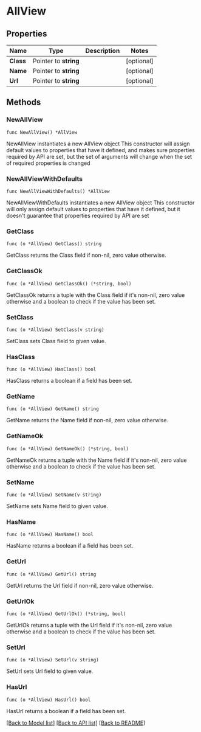 # AllView

## Properties

Name | Type | Description | Notes
------------ | ------------- | ------------- | -------------
**Class** | Pointer to **string** |  | [optional] 
**Name** | Pointer to **string** |  | [optional] 
**Url** | Pointer to **string** |  | [optional] 

## Methods

### NewAllView

`func NewAllView() *AllView`

NewAllView instantiates a new AllView object
This constructor will assign default values to properties that have it defined,
and makes sure properties required by API are set, but the set of arguments
will change when the set of required properties is changed

### NewAllViewWithDefaults

`func NewAllViewWithDefaults() *AllView`

NewAllViewWithDefaults instantiates a new AllView object
This constructor will only assign default values to properties that have it defined,
but it doesn't guarantee that properties required by API are set

### GetClass

`func (o *AllView) GetClass() string`

GetClass returns the Class field if non-nil, zero value otherwise.

### GetClassOk

`func (o *AllView) GetClassOk() (*string, bool)`

GetClassOk returns a tuple with the Class field if it's non-nil, zero value otherwise
and a boolean to check if the value has been set.

### SetClass

`func (o *AllView) SetClass(v string)`

SetClass sets Class field to given value.

### HasClass

`func (o *AllView) HasClass() bool`

HasClass returns a boolean if a field has been set.

### GetName

`func (o *AllView) GetName() string`

GetName returns the Name field if non-nil, zero value otherwise.

### GetNameOk

`func (o *AllView) GetNameOk() (*string, bool)`

GetNameOk returns a tuple with the Name field if it's non-nil, zero value otherwise
and a boolean to check if the value has been set.

### SetName

`func (o *AllView) SetName(v string)`

SetName sets Name field to given value.

### HasName

`func (o *AllView) HasName() bool`

HasName returns a boolean if a field has been set.

### GetUrl

`func (o *AllView) GetUrl() string`

GetUrl returns the Url field if non-nil, zero value otherwise.

### GetUrlOk

`func (o *AllView) GetUrlOk() (*string, bool)`

GetUrlOk returns a tuple with the Url field if it's non-nil, zero value otherwise
and a boolean to check if the value has been set.

### SetUrl

`func (o *AllView) SetUrl(v string)`

SetUrl sets Url field to given value.

### HasUrl

`func (o *AllView) HasUrl() bool`

HasUrl returns a boolean if a field has been set.


[[Back to Model list]](../README.md#documentation-for-models) [[Back to API list]](../README.md#documentation-for-api-endpoints) [[Back to README]](../README.md)


